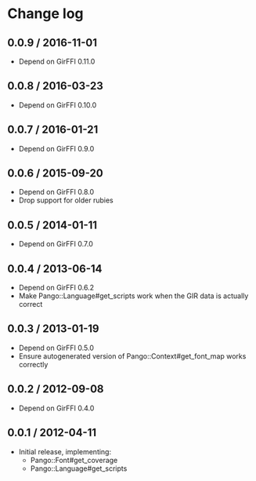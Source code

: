 # Change log

## 0.0.9 / 2016-11-01

* Depend on GirFFI 0.11.0

## 0.0.8 / 2016-03-23

* Depend on GirFFI 0.10.0

## 0.0.7 / 2016-01-21

* Depend on GirFFI 0.9.0

## 0.0.6 / 2015-09-20

* Depend on GirFFI 0.8.0
* Drop support for older rubies

## 0.0.5 / 2014-01-11

* Depend on GirFFI 0.7.0

## 0.0.4 / 2013-06-14

* Depend on GirFFI 0.6.2
* Make Pango::Language#get_scripts work when the GIR data is actually correct

## 0.0.3 / 2013-01-19

* Depend on GirFFI 0.5.0
* Ensure autogenerated version of Pango::Context#get_font_map works correctly

## 0.0.2 / 2012-09-08

* Depend on GirFFI 0.4.0

## 0.0.1 / 2012-04-11

* Initial release, implementing:
  - Pango::Font#get_coverage
  - Pango::Language#get_scripts
